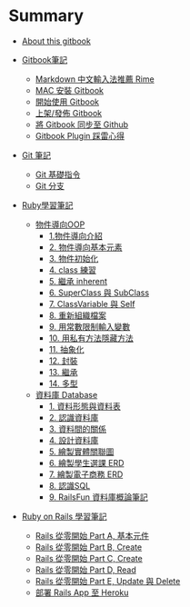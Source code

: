 # Summary

* [About this gitbook](README.md)

* [Gitbook筆記]()
  <!-- - [Markdown 語法補充]() -->
  - [Markdown 中文輸入法推薦 Rime](note/rime/rime_install_note.md)
  <!-- - [Markdown Atom Package 推薦]() -->
  - [MAC 安裝 Gitbook](note/gitbook/gitbook_0_install.md)
  - [開始使用 Gitbook](note/gitbook/gitbook_1_start.md)
  - [上架/發佈 Gitbook](note/gitbook/gitbook_2_upload.md)
  - [將 Gitbook 同步至 Github](note/gitbook/gitbook_3_sync_with_github.md)
  - [Gitbook Plugin 踩雷心得](note/gitbook/gitbook_4_install_GA_disqus.md)

* [Git 筆記]()
  - [Git 基礎指令](note/git/git_guide.md)
  - [Git 分支](note/git/git_branch.md)

* [Ruby學習筆記]()
  - [物件導向OOP]()
    - [1.物件導向介紹](ruby/ruby_OOP/1-1_OOP_introduction.md)
    - [2. 物件導向基本元素](ruby/ruby_OOP/1-2_OOP_fundemental_elements.md)
    - [3. 物件初始化](ruby/ruby_OOP/2-1_3_attr_accessor.md)
    - [4. class 練習](ruby/ruby_OOP/2-4_class_practice.md)
    - [5. 繼承 inherent](ruby/ruby_OOP/2-5_inherent.md)
    - [6. SuperClass 與 SubClass](ruby/ruby_OOP/2-6_super_and_sub_class.md)
    - [7. ClassVariable 與 Self](ruby/ruby_OOP/2-7_class_variable_method_self.md)
    - [8. 重新組織檔案](ruby/ruby_OOP/3-1_orgnize_files.md)
    - [9. 用常數限制輸入變數](ruby/ruby_OOP/3-2_constant.md)
    - [10. 用私有方法隱藏方法](ruby/ruby_OOP/3-3_private_method.md)
    - [11. 抽象化](ruby/ruby_OOP/4-1_抽象化.md)
    - [12. 封裝](ruby/ruby_OOP/4-2_封裝.md)
    - [13. 繼承](ruby/ruby_OOP/4-3_繼承.md)
    - [14. 多型](ruby/ruby_OOP/4-4_多型.md)
  - [資料庫 Database]()
    - [1. 資料形態與資料表](ruby/database/1-1_data.md)
    - [2. 認識資料庫](ruby/database/1-2_database.md)
    - [3. 資料間的關係](ruby/database/1-3_data_relationship.md)
    - [4. 設計資料庫](ruby/database/2-1_design_database.md)
    - [5. 繪製實體關聯圖](ruby/database/2-2_relationship_diagram.md)
    - [6. 繪製學生選課 ERD](ruby/database/3-1_ERD_student_class.md)
    - [7. 繪製電子商務 ERD](ruby/database/3-2_e-commerce.md)
    - [8. 認識SQL](ruby/database/4-1_SQL.md)
    - [9. RailsFun 資料庫概論筆記](ruby/database/RailsFun_Database_Introduction.md)

* [Ruby on Rails 學習筆記]()
  <!-- - [前言]() -->
  - [Rails 從零開始 Part A, 基本元件](rails/rails_guide/medium_rails_guide_1.md)
  - [Rails 從零開始 Part B, Create](rails/rails_guide/medium_rails_guide_2-1.md)
  - [Rails 從零開始 Part C, Create](rails/rails_guide/medium_rails_guide_2-2.md)
  - [Rails 從零開始 Part D, Read](rails/rails_guide/medium_rails_guide_2-3.md)
  - [Rails 從零開始 Part E, Update 與 Delete](rails/rails_guide/medium_rails_guide_2-4.md)
  - [部署 Rails App 至 Heroku](rails/rails_guide/deploy_rails_app_to_heroku.md)
  <!-- - [](rails_guide/medium_rails_guide_) -->
